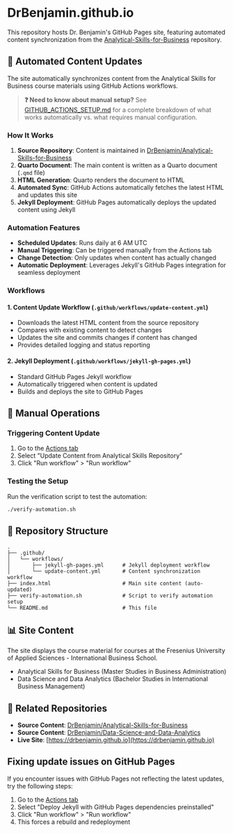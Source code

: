# DrBenjamin.github.io

This repository hosts Dr. Benjamin's GitHub Pages site, featuring automated content synchronization from the [Analytical-Skills-for-Business](https://github.com/DrBenjamin/Analytical-Skills-for-Business) repository.

## 🤖 Automated Content Updates

The site automatically synchronizes content from the Analytical Skills for Business course materials using GitHub Actions workflows.

> **❓ Need to know about manual setup?** See [GITHUB_ACTIONS_SETUP.md](GITHUB_ACTIONS_SETUP.md) for a complete breakdown of what works automatically vs. what requires manual configuration.

### How It Works

1. **Source Repository**: Content is maintained in [DrBenjamin/Analytical-Skills-for-Business](https://github.com/DrBenjamin/Analytical-Skills-for-Business)
2. **Quarto Document**: The main content is written as a Quarto document (`.qmd` file)
3. **HTML Generation**: Quarto renders the document to HTML
4. **Automated Sync**: GitHub Actions automatically fetches the latest HTML and updates this site
5. **Jekyll Deployment**: GitHub Pages automatically deploys the updated content using Jekyll

### Automation Features

- **Scheduled Updates**: Runs daily at 6 AM UTC
- **Manual Triggering**: Can be triggered manually from the Actions tab
- **Change Detection**: Only updates when content has actually changed
- **Automatic Deployment**: Leverages Jekyll's GitHub Pages integration for seamless deployment

### Workflows

#### 1. Content Update Workflow (`.github/workflows/update-content.yml`)

- Downloads the latest HTML content from the source repository
- Compares with existing content to detect changes
- Updates the site and commits changes if content has changed
- Provides detailed logging and status reporting

#### 2. Jekyll Deployment (`.github/workflows/jekyll-gh-pages.yml`)

- Standard GitHub Pages Jekyll workflow
- Automatically triggered when content is updated
- Builds and deploys the site to GitHub Pages

## 🔧 Manual Operations

### Triggering Content Update

1. Go to the [Actions tab](https://github.com/DrBenjamin/DrBenjamin.github.io/actions)
2. Select "Update Content from Analytical Skills Repository"
3. Click "Run workflow" > "Run workflow"

### Testing the Setup
Run the verification script to test the automation:

```bash
./verify-automation.sh
```

## 📁 Repository Structure

```
.
├── .github/
│   └── workflows/
│       ├── jekyll-gh-pages.yml      # Jekyll deployment workflow
│       └── update-content.yml       # Content synchronization workflow
├── index.html                       # Main site content (auto-updated)
├── verify-automation.sh             # Script to verify automation setup
└── README.md                        # This file
```

## 📊 Site Content

The site displays the course material for courses at the Fresenius University of Applied Sciences - International Business School.

- Analytical Skills for Business (Master Studies in Business Administration)
- Data Science and Data Analytics (Bachelor Studies in International Business Management)

## 🔗 Related Repositories

- **Source Content**: [DrBenjamin/Analytical-Skills-for-Business](https://github.com/DrBenjamin/Analytical-Skills-for-Business)
- **Source Content**: [DrBenjamin/Data-Science-and-Data-Analytics](https://github.com/DrBenjamin/Data-Science-and-Data-Analytics)
- **Live Site**: [https://drbenjamin.github.io](https://drbenjamin.github.io)

## Fixing update issues on GitHub Pages

If you encounter issues with GitHub Pages not reflecting the latest updates, try the following steps:

1. Go to the [Actions tab](https://github.com/DrBenjamin/DrBenjamin.github.io/actions)
2. Select "Deploy Jekyll with GitHub Pages dependencies preinstalled"
3. Click "Run workflow" > "Run workflow"
4. This forces a rebuild and redeployment
